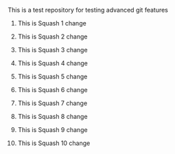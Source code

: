 This is a test repository for testing advanced git features

1. This is Squash 1 change

2. This is Squash 2 change

3. This is Squash 3 change

4. This is Squash 4 change

5. This is Squash 5 change

6. This is Squash 6 change

7. This is Squash 7 change

8. This is Squash 8 change

9. This is Squash 9 change

10. This is Squash 10 change